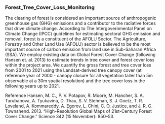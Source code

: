 ### Forest_Tree_Cover_Loss_Monitoring

The clearing of forest is considered an important source of anthropogenic greenhouse gas (GHG) emissions and a contributor to the radiative forces that drive climate change. According to The Intergovernmental Panel on Climate Change (IPCC) guidelines for estimating sectoral GHG emission and removal, forest is a constituent of the AFOLU Sector. The Agriculture, Forestry and Other Land Use (AFOLU) sector is believed to be the most important source of carbon emission from land use in Sub-Saharan Africa (SSA). We employ existing data on Global Forest Cover Change (following Hansen et. al. 2013) to estimate trends in tree cover and forest cover loss within the project area. We quantify the gross forest and tree cover loss from 2001 to 2021 using the Landsat-derived tree canopy cover (at reference year of 2000 - canopy closure for all vegetation taller than 5m observable at a 30m spatial resolution) and the tree cover loss in the following years up to 2021. 

Reference
Hansen, M. C., P. V. Potapov, R. Moore, M. Hancher, S. A. Turubanova, A. Tyukavina, D. Thau, S. V. Stehman, S. J. Goetz, T. R. Loveland, A. Kommareddy, A. Egorov, L. Chini, C. O. Justice, and J. R. G. Townshend. 2013. “High-Resolution Global Maps of 21st-Century Forest Cover Change.” Science 342 (15 November): 850–53. 
